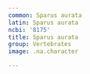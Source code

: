```yaml
---
common: Sparus aurata
latin: Sparus aurata
ncbi: '8175'
title: Sparus aurata
group: Vertebrates
image: .na.character

---
```

